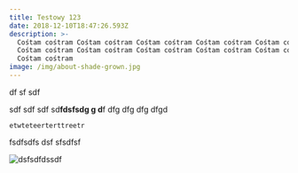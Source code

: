 ```yaml
---
title: Testowy 123
date: 2018-12-10T18:47:26.593Z
description: >-
  Cośtam cośtram Cośtam cośtram Cośtam cośtram Cośtam cośtram Cośtam cośtram
  Cośtam cośtram Cośtam cośtram Cośtam cośtram Cośtam cośtram Cośtam cośtram
  Cośtam cośtram 
image: /img/about-shade-grown.jpg
---
```

df sf sdf



sdf sdf sdf sd**fdsfsdg g d**f dfg dfg dfg dfgd

```
etwteteerterttreetr
```

fsdfsdfs dsf sfsdfsf 

![dsfsdfdssdf](/img/illustrations-coffee-gear.svg)
